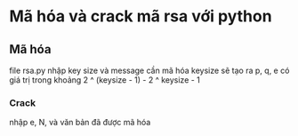 # Mã hóa và crack mã rsa với python

## Mã hóa
  file rsa.py nhập key size và message cần mã hóa
  keysize sẽ tạo ra p, q, e có giá trị trong khoảng 2 ^ (keysize - 1) - 2 ^ keysize - 1

### Crack 
  nhập e, N, và văn bản đã được mã hóa 
  

